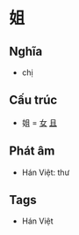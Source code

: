 # 姐

## Nghĩa

* chị

## Cấu trúc
* 姐 = [女](女.md) [且](且.md)

## Phát âm

* Hán Việt: thư

## Tags
* Hán Việt

<script>window.HANZI_FIELD='姐';</script>
